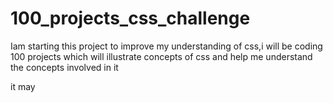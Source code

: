 # 100_projects_css_challenge

Iam starting this project to improve my understanding of css,i will be coding 100 projects which will illustrate concepts of css and help me understand the concepts involved in it

it may

